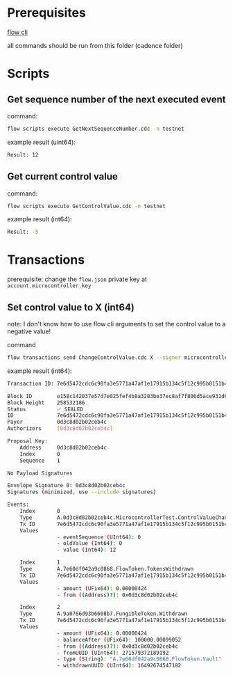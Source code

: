 
# Prerequisites

[flow cli](https://developers.flow.com/tools/flow-cli/install)

all commands should be run from this folder (cadence folder)

# Scripts

## Get sequence number of the next executed event

command:
```bash
flow scripts execute GetNextSequenceNumber.cdc -n testnet
```

example result (uint64):
```bash
Result: 12
```

## Get current control value

command:
```bash
flow scripts execute GetControlValue.cdc -n testnet
```

example result (int64):
```bash
Result: -5
```

# Transactions

prerequisite: change the `flow.json` private key at `account.microcontroller.key`

## Set control value to X (int64)

note: I don't know how to use flow cli arguments to set the control value to a negative value!

command
```bash
flow transactions send ChangeControlValue.cdc X --signer microcontroller -n testnet
```

example result (int64):
```bash
Transaction ID: 7e6d5472cdc6c90fa3e5771a47af1e17915b134c5f12c995b0151b4332b85231

Block ID        e158c142037e57d7e025fef4b8a3283be37ec8af7f806d5ace931d672281d68c
Block Height    258532186
Status          ✅ SEALED
ID              7e6d5472cdc6c90fa3e5771a47af1e17915b134c5f12c995b0151b4332b85231
Payer           0d3c8d02b02ceb4c
Authorizers     [0d3c8d02b02ceb4c]

Proposal Key:
    Address     0d3c8d02b02ceb4c
    Index       0
    Sequence    1

No Payload Signatures

Envelope Signature 0: 0d3c8d02b02ceb4c
Signatures (minimized, use --include signatures)

Events:
    Index       0
    Type        A.0d3c8d02b02ceb4c.MicrocontrollerTest.ControlValueChanged
    Tx ID       7e6d5472cdc6c90fa3e5771a47af1e17915b134c5f12c995b0151b4332b85231
    Values
                - eventSequence (UInt64): 0
                - oldValue (Int64): 0
                - value (Int64): 12

    Index       1
    Type        A.7e60df042a9c0868.FlowToken.TokensWithdrawn
    Tx ID       7e6d5472cdc6c90fa3e5771a47af1e17915b134c5f12c995b0151b4332b85231
    Values
                - amount (UFix64): 0.00000424
                - from ((Address)?): 0x0d3c8d02b02ceb4c

    Index       2
    Type        A.9a0766d93b6608b7.FungibleToken.Withdrawn
    Tx ID       7e6d5472cdc6c90fa3e5771a47af1e17915b134c5f12c995b0151b4332b85231
    Values
                - amount (UFix64): 0.00000424
                - balanceAfter (UFix64): 100000.00099052
                - from ((Address)?): 0x0d3c8d02b02ceb4c
                - fromUUID (UInt64): 271579372189192
                - type (String): "A.7e60df042a9c0868.FlowToken.Vault"
                - withdrawnUUID (UInt64): 16492674547182
```